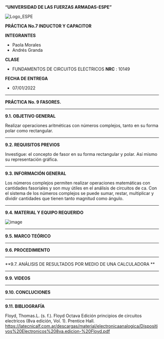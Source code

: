 **“UNIVERSIDAD DE LAS FUERZAS ARMADAS-ESPE”**


![Logo_ESPE](https://user-images.githubusercontent.com/93800511/140828546-04ee2765-180c-4e68-84cf-8bca73c21c5f.png)

**PRÁCTICA No.7 INDUCTOR Y CAPACITOR**

**INTEGRANTES**
* Paola Morales 
* Andrés Granda
 
**CLASE**
* FUNDAMENTOS DE CIRCUITOS ELECTRICOS **NRC** : 10149

**FECHA DE ENTREGA**
* 07/01/2022
--------------------------------------------------------------------------------------------------------------------------------------------------------------------------------
**PRÁCTICA No. 9 FASORES.**

--------------------------------------------------------------------------------------------------------------------------------------------------------------------------------

**9.1. OBJETIVO GENERAL**

Realizar operaciones aritméticas con números complejos, tanto en su forma polar
como rectangular.

--------------------------------------------------------------------------------------------------------------------------------------------------------------------------------

**9.2. REQUISITOS PREVIOS**

Investigue: el concepto de fasor en su forma rectangular y polar. Así mismo su
representación gráfica.

--------------------------------------------------------------------------------------------------------------------------------------------------------------------------------

**9.3. INFORMACIÓN GENERAL**

Los números complejos permiten realizar operaciones matemáticas con
cantidades fasoriales y son muy útiles en el análisis de circuitos de ca. Con el sistema de
los números complejos se puede sumar, restar, multiplicar y dividir cantidades que tienen
tanto magnitud como ángulo.

--------------------------------------------------------------------------------------------------------------------------------------------------------------------------------

**9.4. MATERIAL Y EQUIPO REQUERIDO**

![image](https://user-images.githubusercontent.com/93835587/155022950-ea2330d0-565f-46c3-87c9-0707d9800f95.png)


--------------------------------------------------------------------------------------------------------------------------------------------------------------------------------

**9.5. MARCO TEÓRICO**



--------------------------------------------------------------------------------------------------------------------------------------------------------------------------------


**9.6. PROCEDIMIENTO**



-------------------------------------------------- -------------------------------------------------- -------------------------------------------------- --------------------------

**9.7. ANÁLISIS DE RESULTADOS POR MEDIO DE UNA CALCULADORA **



-------------------------------------------------- -------------------------------------------------- -------------------------------------------------- --------------------------



**9.9. VIDEOS**

--------------------------------------------------------------------------------------------------------------------------------------------------------------------------------

**9.10. CONCLUCIONES**


--------------------------------------------------------------------------------------------------------------------------------------------------------------------------------


**9.11. BIBLIOGRAFÍA**

Floyd, Thomas.L. (s. f.). Floyd Octava Edición principios de circuitos electricos (8va edición, Vol. 1). Prentice Hall. https://latecnicalf.com.ar/descargas/material/electronicaanalogica/Dispositivos%20Electronicos%208va.edicion-%20Floyd.pdf


